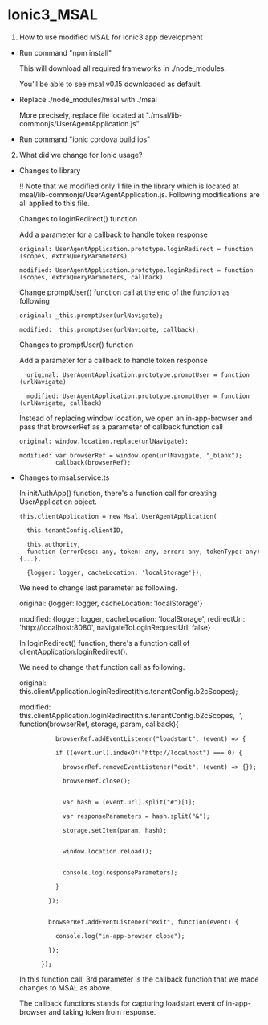 # Ionic3_MSAL

1. How to use modified MSAL for Ionic3 app development

  - Run command "npm install"
  
    This will download all required frameworks in ./node_modules.
    
    You'll be able to see msal v0.15 downloaded as default.


  - Replace ./node_modules/msal with ./msal
 
    More precisely, replace file located at "./msal/lib-commonjs/UserAgentApplication.js"


  - Run command "ionic cordova build ios"


2. What did we change for Ionic usage?

  - Changes to library
  
    !! Note that we modified only 1 file in the library which is located at msal/lib-commonjs/UserAgentApplication.js. Following modifications are all applied to this file.

    Changes to loginRedirect() function
    
      Add a parameter for a callback to handle token response
      
        original: UserAgentApplication.prototype.loginRedirect = function (scopes, extraQueryParameters)
        
        modified: UserAgentApplication.prototype.loginRedirect = function (scopes, extraQueryParameters, callback)


      Change promptUser() function call at the end of the function as following
      
        original: _this.promptUser(urlNavigate);
        
        modified: _this.promptUser(urlNavigate, callback);
        

    Changes to promptUser() function
    
      Add a parameter for a callback to handle token response
      
          original: UserAgentApplication.prototype.promptUser = function (urlNavigate)
          
          modified: UserAgentApplication.prototype.promptUser = function (urlNavigate, callback)


      Instead of replacing window location, we open an in-app-browser and pass that browserRef as a parameter of callback function call
      
        original: window.location.replace(urlNavigate);
        
        modified: var browserRef = window.open(urlNavigate, "_blank");
                  callback(browserRef);
                  

  - Changes to msal.service.ts
  
    In initAuthApp() function, there's a function call for creating UserApplication object.
    
        this.clientApplication = new Msal.UserAgentApplication(
        
          this.tenantConfig.clientID, 
          
          this.authority,
          function (errorDesc: any, token: any, error: any, tokenType: any) {...},
          
          {logger: logger, cacheLocation: 'localStorage'});
          

      We need to change last parameter as following.
      
      original: {logger: logger, cacheLocation: 'localStorage'}
      
      modified: {logger: logger, cacheLocation: 'localStorage', redirectUri: 'http://localhost:8080', navigateToLoginRequestUrl: false}


    In loginRedirect() function, there's a function call of clientApplication.loginRedirect().
    
      We need to change that function call as following.

      original: this.clientApplication.loginRedirect(this.tenantConfig.b2cScopes);
      
      modified: this.clientApplication.loginRedirect(this.tenantConfig.b2cScopes, '', function(browserRef, storage, param, callback){
      
                  browserRef.addEventListener("loadstart", (event) => {
                  
                  if ((event.url).indexOf("http://localhost") === 0) {
                  
                    browserRef.removeEventListener("exit", (event) => {});
                    
                    browserRef.close();


                    var hash = (event.url).split("#")[1];
                    
                    var responseParameters = hash.split("&");
                    
                    storage.setItem(param, hash);


                    window.location.reload();


                    console.log(responseParameters);
                    
                  }
                  
                });


                browserRef.addEventListener("exit", function(event) {
                
                  console.log("in-app-browser close");
                  
                });
                
              });


       In this function call, 3rd parameter is the callback function that we made changes to MSAL as above.
       
       The callback functions stands for capturing loadstart event of in-app-browser and taking token from response.
    
     
     
     
     
     
      
